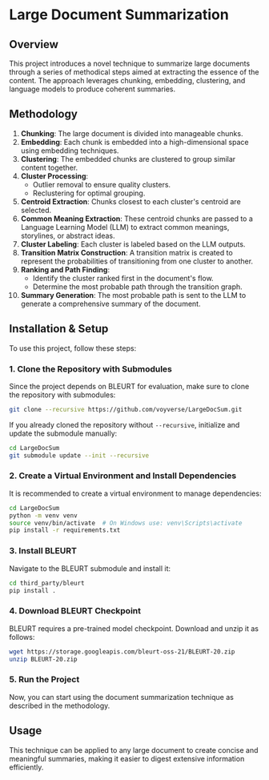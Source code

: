 # Large Document Summarization  

## Overview  
This project introduces a novel technique to summarize large documents through a series of methodical steps aimed at extracting the essence of the content. The approach leverages chunking, embedding, clustering, and language models to produce coherent summaries.  

## Methodology  

1. **Chunking**: The large document is divided into manageable chunks.  
2. **Embedding**: Each chunk is embedded into a high-dimensional space using embedding techniques.  
3. **Clustering**: The embedded chunks are clustered to group similar content together.  
4. **Cluster Processing**:  
   - Outlier removal to ensure quality clusters.  
   - Reclustering for optimal grouping.  
5. **Centroid Extraction**: Chunks closest to each cluster's centroid are selected.  
6. **Common Meaning Extraction**: These centroid chunks are passed to a Language Learning Model (LLM) to extract common meanings, storylines, or abstract ideas.  
7. **Cluster Labeling**: Each cluster is labeled based on the LLM outputs.  
8. **Transition Matrix Construction**: A transition matrix is created to represent the probabilities of transitioning from one cluster to another.  
9. **Ranking and Path Finding**:  
   - Identify the cluster ranked first in the document's flow.  
   - Determine the most probable path through the transition graph.  
10. **Summary Generation**: The most probable path is sent to the LLM to generate a comprehensive summary of the document.  

## Installation & Setup  

To use this project, follow these steps:  

### **1. Clone the Repository with Submodules**  
Since the project depends on BLEURT for evaluation, make sure to clone the repository with submodules:  

```bash
git clone --recursive https://github.com/voyverse/LargeDocSum.git
```

If you already cloned the repository without `--recursive`, initialize and update the submodule manually:  

```bash
cd LargeDocSum
git submodule update --init --recursive
```

### **2. Create a Virtual Environment and Install Dependencies**  
It is recommended to create a virtual environment to manage dependencies:  

```bash
cd LargeDocSum
python -m venv venv
source venv/bin/activate  # On Windows use: venv\Scripts\activate
pip install -r requirements.txt
```

### **3. Install BLEURT**  
Navigate to the BLEURT submodule and install it:  

```bash
cd third_party/bleurt
pip install .
```

### **4. Download BLEURT Checkpoint**  
BLEURT requires a pre-trained model checkpoint. Download and unzip it as follows:  

```bash
wget https://storage.googleapis.com/bleurt-oss-21/BLEURT-20.zip
unzip BLEURT-20.zip
```

### **5. Run the Project**  
Now, you can start using the document summarization technique as described in the methodology.

## Usage  
This technique can be applied to any large document to create concise and meaningful summaries, making it easier to digest extensive information efficiently.
